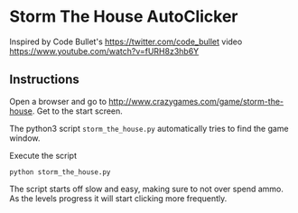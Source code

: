 # Storm The House AutoClicker

Inspired by Code Bullet's https://twitter.com/code_bullet video https://www.youtube.com/watch?v=fURH8z3hb6Y

## Instructions

Open a browser and go to http://www.crazygames.com/game/storm-the-house. Get to the start screen.

The python3 script `storm_the_house.py` automatically tries to find the game window.

Execute the script
```
python storm_the_house.py
```

The script starts off slow and easy, making sure to not over spend ammo.  As the levels progress it will start clicking more frequently.

